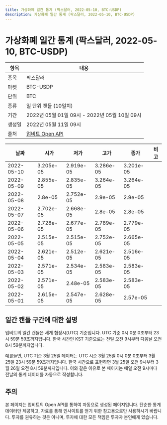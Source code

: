 ```yaml
---
title: 가상화폐 일간 통계 (팍스달러, 2022-05-10, BTC-USDP)
description: 가상화폐 일간 통계 (팍스달러, 2022-05-10, BTC-USDP)
---
```



가상화폐 일간 통계 (팍스달러, 2022-05-10, BTC-USDP)
===

|항목|내용|
|--|--|
|종목|팍스달러|
|마켓|BTC-USDP|
|단위|BTC|
|종류|일 단위 캔들 (10일치)|
|기간|2022년 05월 01일 09시 - 2022년 05월 10일 09시|
|생성일|2022년 05월 11일 09시|
|출처|[업비트 Open API](https://docs.upbit.com)|


|날짜|시가|저가|고가|종가|비고|
|--|--|--|--|--|--|
|2022-05-10|3.205e-05|2.919e-05|3.286e-05|3.201e-05|    |
|2022-05-09|2.855e-05|2.835e-05|3.264e-05|3.264e-05|    |
|2022-05-08|2.8e-05|2.752e-05|2.9e-05|2.9e-05|    |
|2022-05-07|2.702e-05|2.668e-05|2.8e-05|2.8e-05|    |
|2022-05-06|2.728e-05|2.677e-05|2.789e-05|2.779e-05|    |
|2022-05-05|2.515e-05|2.515e-05|2.752e-05|2.665e-05|    |
|2022-05-04|2.621e-05|2.512e-05|2.621e-05|2.516e-05|    |
|2022-05-03|2.571e-05|2.534e-05|2.583e-05|2.583e-05|    |
|2022-05-02|2.571e-05|2.48e-05|2.583e-05|2.583e-05|    |
|2022-05-01|2.615e-05|2.547e-05|2.628e-05|2.57e-05|    |


일간 캔들 구간에 대한 설명
---


업비트의 일간 캔들은 세계 협정시(UTC) 기준입니다. 
UTC 기준 0시 0분 0초부터 23시 59분 59초까지입니다. 
한국 시간인 KST 기준으로는 전일 오전 9시부터 다음날 오전 8시 59분까지입니다. 


예를들면, UTC 기준 3월 25일 데이터는 UTC 시준 3월 25일 0시 0분 0초부터 3월 25일 23시 59분 59초까지입니다. 
한국 시간으로 표현하면 3월 25일 오전 9시부터 3월 26일 오전 8시 59분까지입니다. 
이와 같은 이유로 본 페이지는 매일 오전 9시마다 전날의 통계 데이터를 자동으로 작성합니다. 


주의
---


본 페이지는 업비트의 Open API를 통하여 자동으로 생성된 페이지입니다. 
단순한 통계 데이터만 제공하고, 자료를 통해 인사이트를 얻기 위한 참고용으로만 사용하시기 바랍니다. 
투자를 권유하는 것은 아니며, 투자에 대한 모든 책임은 투자자 본인에게 있습니다. 
